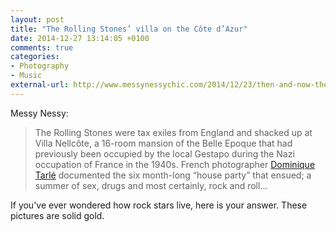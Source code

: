 ```yaml
---
layout: post
title: "The Rolling Stones’ villa on the Côte d’Azur"
date: 2014-12-27 13:14:05 +0100
comments: true
categories: 
- Photography
- Music
external-url: http://www.messynessychic.com/2014/12/23/then-and-now-the-rolling-stones-french-villa-of-debauchery/
---
```


Messy Nessy:

> The Rolling Stones were tax exiles from England and shacked up at Villa Nellcôte, a 16-room mansion of the Belle Epoque that had previously been occupied by the local Gestapo during the Nazi occupation of France in the 1940s. French photographer [Dominique Tarlé](http://www.lagaleriedelinstant.com/photographe/Dominique-Tarlé-a10) documented the six month-long “house party” that ensued; a summer of sex, drugs and most certainly, rock and roll…

If you've ever wondered how rock stars live, here is your answer. These pictures are solid gold.
